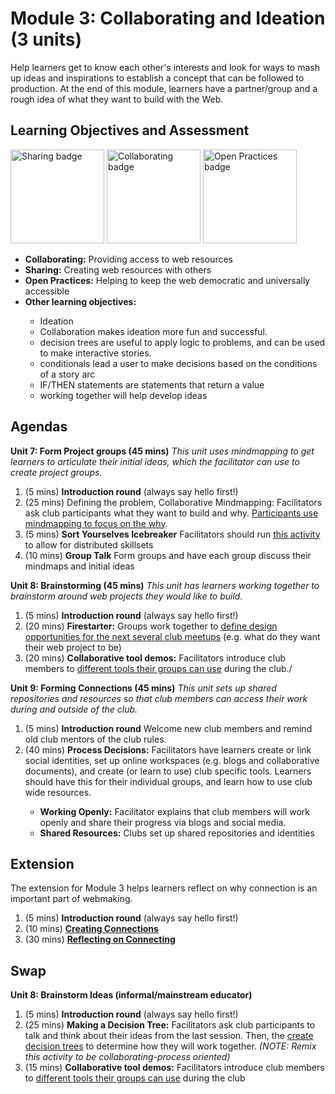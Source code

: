 Module 3: Collaborating and Ideation (3 units)
=======================================

Help learners get to know each other's interests and look for ways to mash up ideas and inspirations to establish a concept that can be followed to production. At the end of this module, learners have a partner/group and a rough idea of what they want to build with the Web.


Learning Objectives and Assessment
-----

<img src="https://badgekit-mozilla.mofoprod.net/images/badge/950" alt="Sharing badge" width="150px">
<img src="https://badgekit-mozilla.mofoprod.net/images/badge/951" alt="Collaborating badge" width="150px">
<img src="https://badgekit-mozilla.mofoprod.net/images/badge/954" alt="Open Practices badge" width="150px">

<ul>
<li><strong>Collaborating:</strong> Providing access to web resources</li>
<li><strong>Sharing:</strong> Creating web resources with others</li>
<li><strong>Open Practices:</strong> Helping to keep the web democratic and universally accessible</li>
<li><strong>Other learning objectives:</strong></li>
<ul>
<li>Ideation</li>
<li>Collaboration makes ideation more fun and successful.</li>
<li>decision trees are useful to apply logic to problems, and can be used to make interactive stories.</li>
<li>conditionals lead a user to make decisions based on the conditions of a story arc</li>
<li>IF/THEN statements are statements that return a value</li>
<li>working together will help develop ideas</li>
</ul>
</ul>

Agendas
-------

**Unit 7: Form Project groups (45 mins)** *This unit uses mindmapping to get learners to articulate their initial ideas, which the facilitator can use to create project groups.*

<ol>
<li>(5 mins) <strong>Introduction round</strong> (always say hello first!)</li>
<li>(25 mins) Defining the problem, Collaborative Mindmapping: Facilitators ask club participants what they want to build and why. <a href="https://laura.makes.org/thimble/LTExNjY1MTUy/collaborative-mindmapping-defining-the-problem">Participants use mindmapping to focus on the why</a>.</li>
<li>(5 mins) <strong>Sort Yourselves Icebreaker</strong> Facilitators should run <a href="https://laura.makes.org/thimble/sort-yourselves-icebreaker">this activity</a> to allow for distributed skillsets</li>
<li>(10 mins) <strong>Group Talk</strong> Form groups and have each group discuss their mindmaps and initial ideas</li>
</ol>

**Unit 8: Brainstorming (45 mins)** *This unit has learners working together to brainstorm around web projects they would like to build.*

<ol>
<li>(5 mins) <strong>Introduction round</strong> (always say hello first!)</li>
<li>(20 mins) <strong>Firestarter:</strong> Groups work together to <a href="https://jess.makes.org/thimble/LTE2OTY1MzA0MzI=/firestarter">define design opportunities for the next several club meetups</a> (e.g. what do they want their web project to be)</li>
<li>(20 mins) <strong>Collaborative tool demos:</strong> Facilitators introduce club members to <a href="https://wiki.mozilla.org/Webmaker/Teach/LiteracyResources/Introduction_to_Collaborative_Tools">different tools their groups can use</a> during the club./</li>
</ol>


**Unit 9: Forming Connections (45 mins)** *This unit sets up shared repositories and resources so that club members can access their work during and outside of the club.*

<ol>
<li>(5 mins) <strong>Introduction round</strong> Welcome new club members and remind old club mentors of the club rules.</li>
<li>(40 mins) <strong>Process Decisions:</strong> Facilitators have learners create or link social identities, set up online workspaces (e.g. blogs and collaborative documents), and create (or learn to use) club specific tools. Learners should have this for their individual groups, and learn how to use club wide resources.</li>
<ul>
<li><strong>Working Openly:</strong> Facilitator explains that club members will work openly and share their progress via blogs and social media.</li>
<li><strong>Shared Resources:</strong> Clubs set up shared repositories and identities</li>
</ul>
</ol>

Extension
--------
The extension for Module 3 helps learners reflect on why connection is an important part of webmaking.

<ol>
<li>(5 mins) <strong>Introduction round</strong> (always say hello first!)</li>
<li>(10 mins) <strong><a href="https://laura.makes.org/thimble/LTEyOTQ0MDE1MzY=/mingle-mesh-creating-connections">Creating Connections</a></strong> 
<li>(30 mins) <strong><a href="https://laura.makes.org/thimble/LTg0MTQxNjcwNA==/reflecting-on-how-we-connect-with-popcorn">Reflecting on Connecting</a></strong></li>
</ol>

Swap
-----

**Unit 8: Brainstorm Ideas (informal/mainstream educator)**

<ol>
<li>(5 mins) <strong>Introduction round</strong> (always say hello first!)</li>
<li>(25 mins) <strong>Making a Decision Tree:</strong> Facilitators ask club participants to talk and think about their ideas from the last session. Then, the <a href="https://laura.makes.org/thimble/LTE3ODgzNDYxMTI=/making-a-decision-tree">create decision trees</a> to determine how they will work together. <em>(NOTE: Remix this activity to be collaborating-process oriented)</em> </li>
<li>(15 mins) <strong>Collaborative tool demos:</strong> Facilitators introduce club members to <a href="https://wiki.mozilla.org/Webmaker/Teach/LiteracyResources/Introduction_to_Collaborative_Tools">different tools their groups can use</a> during the club</li>
</ol>
